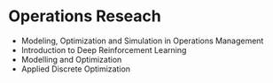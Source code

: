 # Operations Reseach
- Modeling, Optimization and Simulation in Operations Management
- Introduction to Deep Reinforcement Learning
- Modelling and Optimization
- Applied Discrete Optimization
  
